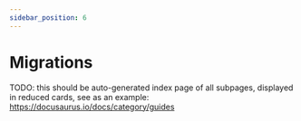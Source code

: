 ```yaml
---
sidebar_position: 6
---
```


# Migrations

TODO: this should be auto-generated index page of all subpages, displayed in reduced cards, see as an example:  
https://docusaurus.io/docs/category/guides
